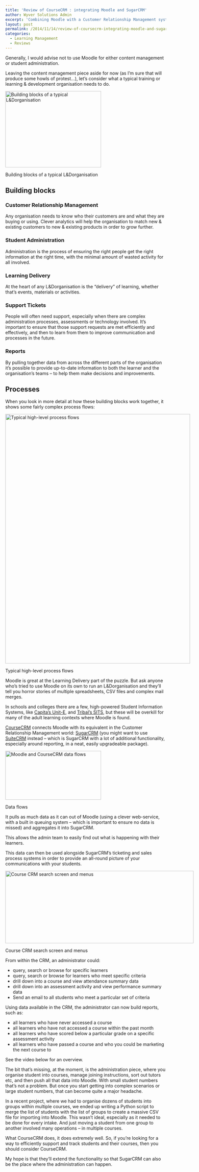 ```yaml
---
title: 'Review of CourseCRM : integrating Moodle and SugarCRM'
author: Wyver Solutions Admin
excerpt: 'Combining Moodle with a Customer Relationship Management system should solve many of the problems faced by Learning &amp; Development organisations. We look at how this might work, and how CourseCRM has approached the integration.'
layout: post
permalink: /2014/11/14/review-of-coursecrm-integrating-moodle-and-sugarcrm/
categories:
  - Learning Management
  - Reviews
---
```

Generally, I would advise not to use Moodle for either content management or student administration.

Leaving the content management piece aside for now (as I&#8217;m sure that will produce some howls of protest&#8230;), let&#8217;s consider what a typical training or learning &amp; development organisation needs to do.

<div id="attachment_1161" style="width: 310px" class="wp-caption alignright">
  <a href="http://www.wyversolutions.co.uk/cms/wp-content/uploads/2014/11/Building-blocks1.png"><img class="size-medium wp-image-1161" src="http://www.wyversolutions.co.uk/cms/wp-content/uploads/2014/11/Building-blocks1-300x239.png" alt="Building blocks of a typical L&amp;Dorganisation" width="300" height="239" /></a>
  
  <p class="wp-caption-text">
    Building blocks of a typical L&amp;Dorganisation
  </p>
</div>

<div id="OrgFunctions">
  <h2>
    Building blocks
  </h2>
  
  <h3>
    Customer Relationship Management
  </h3>
  
  <p>
    Any organisation needs to know who their customers are and what they are buying or using. Clever analytics will help the organisation to match new &amp; existing customers to new &amp; existing products in order to grow further.
  </p>
  
  <h3>
    Student Administration
  </h3>
  
  <p>
    Administration is the process of ensuring the right people get the right information at the right time, with the minimal amount of wasted activity for all involved.
  </p>
  
  <h3>
    Learning Delivery
  </h3>
  
  <p>
    At the heart of any L&amp;Dorganisation is the &#8220;delivery&#8221; of learning, whether that&#8217;s events, materials or activities.
  </p>
  
  <h3>
    Support Tickets
  </h3>
  
  <p>
    People will often need support, especially when there are complex administration processes, assessments or technology involved. It&#8217;s important to ensure that those support requests are met efficiently and effectively, and then to learn from them to improve communication and processes in the future.
  </p>
  
  <h3>
    Reports
  </h3>
  
  <p>
    By pulling together data from across the different parts of the organisation it&#8217;s possible to provide up-to-date information to both the learner and the organisation&#8217;s teams &#8211; to help them make decisions and improvements.
  </p>
</div>

## Processes

When you look in more detail at how these building blocks work together, it shows some fairly complex process flows:

<div id="attachment_1167" style="width: 589px" class="wp-caption aligncenter">
  <a href="http://www.wyversolutions.co.uk/cms/wp-content/uploads/2014/11/Processes3.png"><img class="size-full wp-image-1167" src="http://www.wyversolutions.co.uk/cms/wp-content/uploads/2014/11/Processes3.png" alt="Typical high-level process flows" width="579" height="782" /></a>
  
  <p class="wp-caption-text">
    Typical high-level process flows
  </p>
</div>

Moodle is great at the Learning Delivery part of the puzzle. But ask anyone who&#8217;s tried to use Moodle on its own to run an L&amp;Dorganisation and they&#8217;ll tell you horror stories of multiple spreadsheets, CSV files and complex mail merges.

In schools and colleges there are a few, high-powered Student Information Systems, like <a href="http://www.capita-fhe.co.uk/products/pages/unite_landing_page.aspx" target="_blank">Capita&#8217;s Unit-E</a>, and <a href="http://www.tribalgroup.com/technology/sitsvision/Pages/default.aspx" target="_blank">Tribal&#8217;s SITS</a>, but these will be overkill for many of the adult learning contexts where Moodle is found.

<a href="http://www.coursecrm.com/" target="_blank">CourseCRM</a> connects Moodle with its equivalent in the Customer Relationship Management world: <a href="http://www.sugarcrm.com/" target="_blank">SugarCRM</a> (you might want to use <a href="https://suitecrm.com/" target="_blank">SuiteCRM</a> instead &#8211; which is SugarCRM with a lot of additional functionality, especially around reporting, in a neat, easily upgradeable package).

<div id="attachment_1162" style="width: 310px" class="wp-caption alignright">
  <a href="http://www.wyversolutions.co.uk/cms/wp-content/uploads/2014/11/moodleint.png"><img class="size-medium wp-image-1162" src="http://www.wyversolutions.co.uk/cms/wp-content/uploads/2014/11/moodleint-300x153.png" alt="Moodle and CourseCRM data flows" width="300" height="153" /></a>
  
  <p class="wp-caption-text">
    Data flows
  </p>
</div>

It pulls as much data as it can out of Moodle (using a clever web-service, with a built in queuing system &#8211; which is important to ensure no data is missed) and aggregates it into SugarCRM.

This allows the admin team to easily find out what is happening with their learners.

This data can then be used alongside SugarCRM&#8217;s ticketing and sales process systems in order to provide an all-round picture of your communications with your students.

<div id="attachment_1163" style="width: 600px" class="wp-caption aligncenter">
  <a href="http://www.wyversolutions.co.uk/cms/wp-content/uploads/2014/11/course-attendance-menus.png"><img class="size-large wp-image-1163" src="http://www.wyversolutions.co.uk/cms/wp-content/uploads/2014/11/course-attendance-menus-1024x395.png" alt="Course CRM search screen and menus" width="590" height="227" /></a>
  
  <p class="wp-caption-text">
    Course CRM search screen and menus
  </p>
</div>

From within the CRM, an administrator could:

  * query, search or browse for specific learners
  * query, search or browse for learners who meet specific criteria
  * drill down into a course and view attendance summary data
  * drill down into an assessment activity and view performance summary data
  * Send an email to all students who meet a particular set of criteria

Using data available in the CRM, the administrator can now build reports, such as:

  * all learners who have never accessed a course
  * all learners who have not accessed a course within the past month
  * all learners who have scored below a particular grade on a specific assessment activity
  * all learners who have passed a course and who you could be marketing the next course to

See the video below for an overview.

The bit that&#8217;s missing, at the moment, is the administration piece, where you organise student into courses, manage joining instructions, sort out tutors etc, and then push all that data into Moodle. With small student numbers that&#8217;s not a problem. But once you start getting into complex scenarios or large student numbers, that can become quite a major headache.

In a recent project, where we had to organise dozens of students into groups within multiple courses, we ended up writing a Python script to merge the list of students with the list of groups to create a massive CSV file for importing into Moodle. This wasn&#8217;t ideal, especially as it needed to be done for every intake. And just moving a student from one group to another involved many operations &#8211; in multiple courses.

What CourseCRM does, it does extremely well. So, if you&#8217;re looking for a way to efficiently support and track students and their courses, then you should consider CourseCRM.

My hope is that they&#8217;ll extend the functionality so that SugarCRM can also be the place where the administration can happen.



&nbsp;